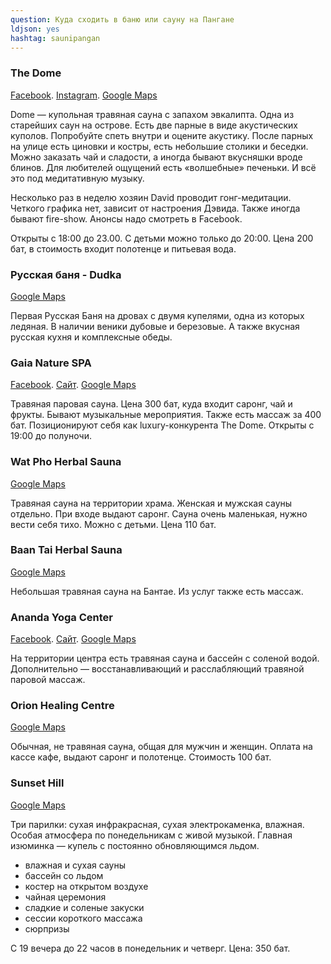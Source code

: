 ```yaml
---
question: Куда сходить в баню или сауну на Пангане
ldjson: yes
hashtag: saunipangan
---
```


### The Dome

[Facebook](https://www.facebook.com/saunakohphangan/). [Instagram](https://www.instagram.com/thedomephangan/). [Google Maps](https://goo.gl/maps/9BUcMNc49qREDEqj6)

Dome — купольная травяная сауна с запахом эвкалипта. Одна из старейших саун на острове. Есть две парные в виде акустических куполов. Попробуйте спеть внутри и оцените акустику. После парных на улице есть циновки и костры, есть небольшие столики и беседки. Можно заказать чай и сладости, а иногда бывают вкусняшки вроде блинов. Для любителей ощущений есть «волшебные» печеньки. И всё это под медитативную музыку.

Несколько раз в неделю хозяин David проводит гонг-медитации. Четкого графика нет, зависит от настроения Дэвида. Также иногда бывают fire-show. Анонсы надо смотреть в Facebook.

Открыты с 18:00 до 23.00. С детьми можно только до 20:00. Цена 200 бат, в стоимость входит полотенце и питьевая вода.

### Русская баня - Dudka

[Google Maps](https://www.google.ru/maps/place/Dudka+bar/@9.7684241,99.9606058,17z/data=!3m1!4b1!4m5!3m4!1s0x305501c38c01738b:0xe70c165fa34a5e12!8m2!3d9.7684241!4d99.9627998?shorturl=1)

Первая Русская Баня на дровах с двумя купелями, одна из которых ледяная.
В наличии веники дубовые и березовые. А также вкусная русская кухня и комплексные обеды.

### Gaia Nature SPA

[Facebook](https://www.facebook.com/gaiakohphangan). [Сайт](https://gaianaturespa.com/). [Google Maps](https://goo.gl/maps/anmrcC9qvZcTqPm89)

Травяная паровая сауна. Цена 300 бат, куда входит саронг, чай и фрукты. Бывают музыкальные мероприятия. Также есть массаж за 400 бат. Позиционируют себя как luxury-конкурента The Dome. Открыты с 19:00 до полуночи.

### Wat Pho Herbal Sauna

[Google Maps](https://goo.gl/maps/Z3gHdgXGTLNRQPaM7)

Травяная сауна на территории храма. Женская и мужская сауны отдельно. При входе выдают саронг. Сауна очень маленькая, нужно вести себя тихо. Можно с детьми. Цена 110 бат.

### Baan Tai Herbal Sauna

[Google Maps](https://goo.gl/maps/BJtbYb9r5ewNNswc9)

Небольшая травяная сауна на Бантае. Из услуг также есть массаж.

### Ananda Yoga Center

[Facebook](https://www.facebook.com/AnandaYogaDetox/). [Сайт](https://anandayogadetox.com/). [Google Maps](https://goo.gl/maps/Mz129dNcbxy4mMqe7)

На территории центра есть травяная сауна и бассейн с соленой водой. Дополнительно — восстанавливающий и расслабляющий травяной паровой массаж.

### Orion Healing Centre

[Google Maps](https://goo.gl/maps/9LJJUryXaN3uVXrM6)

Обычная, не травяная сауна, общая для мужчин и женщин. Оплата на кассе кафе, выдают саронг и полотенце. Стоимость 100 бат.

### Sunset Hill

[Google Maps](https://goo.gl/maps/Ei1XDRkqUz1Z8ohp7)

Три парилки: сухая инфракрасная, сухая электрокаменка, влажная. Особая атмосфера по понедельникам с живой музыкой. Главная изюминка — купель с постоянно обновляющимся льдом.

* влажная и сухая сауны
* бассейн со льдом
* костер на открытом воздухе
* чайная церемония
* сладкие и соленые закуски
* сессии короткого массажа
* сюрпризы

 С 19 вечера до 22 часов в понедельник и четверг. Цена: 350 бат.
